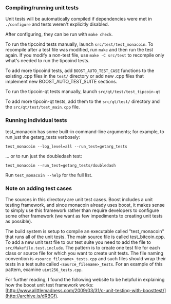 ### Compiling/running unit tests

Unit tests will be automatically compiled if dependencies were met in `./configure`
and tests weren't explicitly disabled.

After configuring, they can be run with `make check`.

To run the tipcoind tests manually, launch `src/test/test_monacoin`. To recompile
after a test file was modified, run `make` and then run the test again. If you
modify a non-test file, use `make -C src/test` to recompile only what's needed
to run the tipcoind tests.

To add more tipcoind tests, add `BOOST_AUTO_TEST_CASE` functions to the existing
.cpp files in the `test/` directory or add new .cpp files that
implement new BOOST_AUTO_TEST_SUITE sections.

To run the tipcoin-qt tests manually, launch `src/qt/test/test_tipcoin-qt`

To add more tipcoin-qt tests, add them to the `src/qt/test/` directory and
the `src/qt/test/test_main.cpp` file.

### Running individual tests

test_monacoin has some built-in command-line arguments; for
example, to run just the getarg_tests verbosely:

    test_monacoin --log_level=all --run_test=getarg_tests

... or to run just the doubledash test:

    test_monacoin --run_test=getarg_tests/doubledash

Run `test_monacoin --help` for the full list.

### Note on adding test cases

The sources in this directory are unit test cases.  Boost includes a
unit testing framework, and since monacoin already uses boost, it makes
sense to simply use this framework rather than require developers to
configure some other framework (we want as few impediments to creating
unit tests as possible).

The build system is setup to compile an executable called "test_monacoin"
that runs all of the unit tests.  The main source file is called
test_bitcoin.cpp. To add a new unit test file to our test suite you need
to add the file to `src/Makefile.test.include`. The pattern is to create
one test file for each class or source file for which you want to create
unit tests.  The file naming convention is `<source_filename>_tests.cpp`
and such files should wrap their tests in a test suite
called `<source_filename>_tests`. For an example of this pattern,
examine `uint256_tests.cpp`.

For further reading, I found the following website to be helpful in
explaining how the boost unit test framework works:
[http://www.alittlemadness.com/2009/03/31/c-unit-testing-with-boosttest/](http://archive.is/dRBGf).
